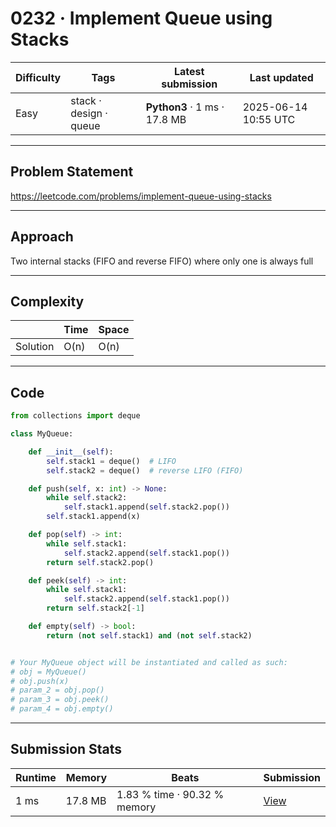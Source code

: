 # 0232 · Implement Queue using Stacks

| Difficulty | Tags | Latest submission | Last updated |
| --- | --- | --- | --- |
| Easy | stack · design · queue | **Python3** · 1 ms · 17.8 MB | 2025-06-14 10:55 UTC |

---

## Problem Statement
https://leetcode.com/problems/implement-queue-using-stacks

---

## Approach
Two internal stacks (FIFO and reverse FIFO) where only one is always full

---

## Complexity
| | Time | Space |
|---|---|---|
| Solution | O(n) | O(n) |

---

## Code

```python
from collections import deque

class MyQueue:

    def __init__(self):
        self.stack1 = deque()  # LIFO
        self.stack2 = deque()  # reverse LIFO (FIFO)

    def push(self, x: int) -> None:
        while self.stack2:
            self.stack1.append(self.stack2.pop())
        self.stack1.append(x)

    def pop(self) -> int:
        while self.stack1:
            self.stack2.append(self.stack1.pop())
        return self.stack2.pop()

    def peek(self) -> int:
        while self.stack1:
            self.stack2.append(self.stack1.pop())
        return self.stack2[-1]

    def empty(self) -> bool:
        return (not self.stack1) and (not self.stack2)


# Your MyQueue object will be instantiated and called as such:
# obj = MyQueue()
# obj.push(x)
# param_2 = obj.pop()
# param_3 = obj.peek()
# param_4 = obj.empty()
```

---

## Submission Stats
| Runtime | Memory | Beats | Submission |
| --- | --- | --- | --- |
| 1 ms | 17.8 MB | 1.83 % time · 90.32 % memory | [View](https://leetcode.com/problems/implement-queue-using-stacks/submissions/1663763680/) |
